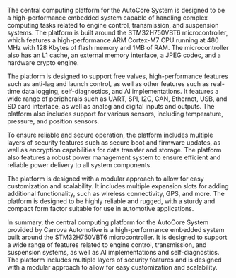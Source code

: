 The central computing platform for the AutoCore System is designed to be a high-performance embedded system capable of handling complex computing tasks related to engine control, transmission, and suspension systems. The platform is built around the STM32H750VBT6 microcontroller, which features a high-performance ARM Cortex-M7 CPU running at 480 MHz with 128 Kbytes of flash memory and 1MB of RAM. The microcontroller also has an L1 cache, an external memory interface, a JPEG codec, and a hardware crypto engine.

The platform is designed to support free valves, high-performance features such as anti-lag and launch control, as well as other features such as real-time data logging, self-diagnostics, and AI implementations. It features a wide range of peripherals such as UART, SPI, I2C, CAN, Ethernet, USB, and SD card interface, as well as analog and digital inputs and outputs. The platform also includes support for various sensors, including temperature, pressure, and position sensors.

To ensure reliable and secure operation, the platform includes multiple layers of security features such as secure boot and firmware updates, as well as encryption capabilities for data transfer and storage. The platform also features a robust power management system to ensure efficient and reliable power delivery to all system components.

The platform is designed with a modular approach to allow for easy customization and scalability. It includes multiple expansion slots for adding additional functionality, such as wireless connectivity, GPS, and more. The platform is designed to be highly reliable and rugged, with a sturdy and compact form factor suitable for use in automotive applications.

In summary, the central computing platform for the AutoCore System provided by Carrova Automotive is a high-performance embedded system built around the STM32H750VBT6 microcontroller. It is designed to support a wide range of features related to engine control, transmission, and suspension systems, as well as AI implementations and self-diagnostics. The platform includes multiple layers of security features and is designed with a modular approach to allow for easy customization and scalability.
